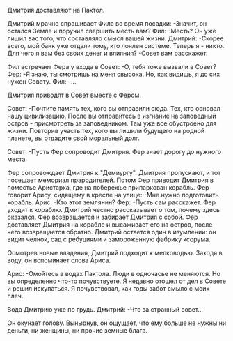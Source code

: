 Дмитрия доставляют на Пактол.

Дмитрий мрачно спрашивает Фила во время посадки: 
-Значит, он остался Земле и поручил свершить месть вам?
Фил:
-Месть? Он уже лишил вас того, что составляло смысл вашей жизни.
Дмитрий:
-Скорее всего, мой банк уже отдали тому, кто лоялен системе. Теперь я - никто. Для чего я вам без своих денег и влияния?
-Совет вам расскажет.

Фил встречает Фера у входа в Совет:
-О, тебя тоже вызвали в Совет?
Фер:
-Я знаю, ты смотришь на меня свысока. Но, как видишь, я до сих нужен Совету.
Фил:
-...

Дмитрия приводят в Совет вместе с Фером.

Совет:
-Почтите память тех, кого вы отправили сюда. Тех, кто основал нашу цивилизацию. После вы отправитесь в изгнание на заповедный остров - присмотреть за заповедником. Там уже все обустроено для жизни. Повторив участь тех, кого вы лишили будущего на родной планете, вы отдадите свой моральный долг.

Совет:
-Пусть Фер сопроводит Дмитрия. Фер знает дорогу до нужного места.

Фер сопровождает Дмитрия к "Демиургу". Дмитрия пропускают, и тот посещает мемориал прародителей.
Потом Фер приводит Дмитрия в поместье Аристарха, где на побережье припаркован корабль.
Фер говорит Арису, сидящему в кресле на улице:
-Мне нужно подготовить корабль.
Арис:
-Кто этот землянин?
Фер:
-Пусть сам расскажет.
Фер уходит к кораблю.
Дмитрий честно рассказывает о том, почему здесь оказался.
Фер возвращается и забирает Дмитрия с собой.
Фер доставляет Дмитрия на корабле и высаживает его на остров, после чего возвращается обратно. Дмитрий остается один в изумлении: он видит челнок, сад с ребуциями и замороженную фабрику ксорума.

Осмотрев новые владения, Дмитрий подходит к мелководью. Заходя в воду, он вспоминает слова Ариса.

Арис:
-Омойтесь в водах Пактола. Люди в одночасье не меняются. Но вы определенно что-то почувствуете. Я недавно отошел от дел в Совете и решил искупаться. Я почувствовал, как годы забот смыло с моих плеч.

Вода Дмитрию уже по грудь.
Дмитрий:
-Что за странный совет...

Он окунает голову. Вынырнув, он ощущает, что ему больше не нужны ни деньги, ни женщины, ни прочие земные блага.

